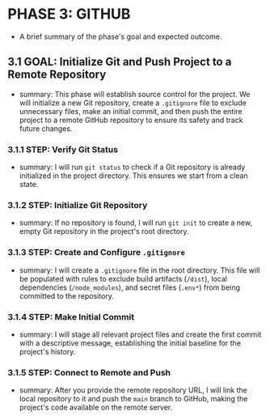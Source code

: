 # PHASE 3: GITHUB
- A brief summary of the phase's goal and expected outcome.

## 3.1 GOAL: Initialize Git and Push Project to a Remote Repository
- summary: This phase will establish source control for the project. We will initialize a new Git repository, create a `.gitignore` file to exclude unnecessary files, make an initial commit, and then push the entire project to a remote GitHub repository to ensure its safety and track future changes.

### 3.1.1 STEP: Verify Git Status
- summary: I will run `git status` to check if a Git repository is already initialized in the project directory. This ensures we start from a clean state.

### 3.1.2 STEP: Initialize Git Repository
- summary: If no repository is found, I will run `git init` to create a new, empty Git repository in the project's root directory.

### 3.1.3 STEP: Create and Configure `.gitignore`
- summary: I will create a `.gitignore` file in the root directory. This file will be populated with rules to exclude build artifacts (`/dist`), local dependencies (`/node_modules`), and secret files (`.env*`) from being committed to the repository.

### 3.1.4 STEP: Make Initial Commit
- summary: I will stage all relevant project files and create the first commit with a descriptive message, establishing the initial baseline for the project's history.

### 3.1.5 STEP: Connect to Remote and Push
- summary: After you provide the remote repository URL, I will link the local repository to it and push the `main` branch to GitHub, making the project's code available on the remote server.
